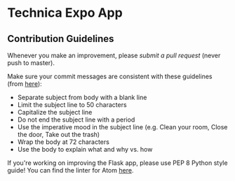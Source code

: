 # Technica Expo App

## Contribution Guidelines

Whenever you make an improvement, please *submit a pull request* (never push to master).

Make sure your commit messages are consistent with these guidelines (from [here](https://chris.beams.io/posts/git-commit/)):
- Separate subject from body with a blank line
- Limit the subject line to 50 characters
- Capitalize the subject line
- Do not end the subject line with a period
- Use the imperative mood in the subject line (e.g. Clean your room, Close the door, Take out the trash)
- Wrap the body at 72 characters
- Use the body to explain what and why vs. how

If you're working on improving the Flask app, please use PEP 8 Python style guide! You can find the linter for Atom [here](https://atom.io/packages/linter-python-pep8).
